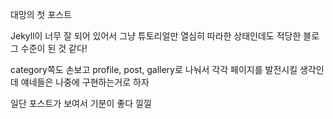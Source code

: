 대망의 첫 포스트

Jekyll이 너무 잘 되어 있어서 그냥 튜토리얼만 열심히 따라한 상태인데도 적당한 블로그 수준이 된 것 같다!

category쪽도 손보고 profile, post, gallery로 나눠서 각각 페이지를 발전시킬 생각인데 얘네들은 나중에 구현하는거로 하자

일단 포스트가 보여서 기분이 좋다 낄낄
